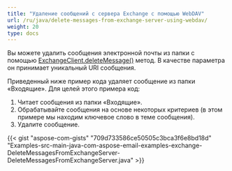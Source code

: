 ```yaml
---
title: "Удаление сообщений с сервера Exchange с помощью WebDAV"
url: /ru/java/delete-messages-from-exchange-server-using-webdav/
weight: 20
type: docs
---
```


Вы можете удалить сообщения электронной почты из папки с помощью [ExchangeClient.deleteMessage()](https://apireference.aspose.com/email/java/com.aspose.email/ExchangeClient#deleteMessage\(java.lang.String\)) метод. В качестве параметра он принимает уникальный URI сообщения.

Приведенный ниже пример кода удаляет сообщение из папки «Входящие». Для целей этого примера код:

1. Читает сообщения из папки «Входящие».
1. Обрабатывайте сообщения на основе некоторых критериев (в этом примере мы находим ключевое слово в теме сообщения).
1. Удалите сообщение.
 

{{< gist "aspose-com-gists" "709d733586ce50505c3bca3f6e8bd18d" "Examples-src-main-java-com-aspose-email-examples-exchange-DeleteMessagesFromExchangeServer-DeleteMessagesFromExchangeServer.java" >}}
